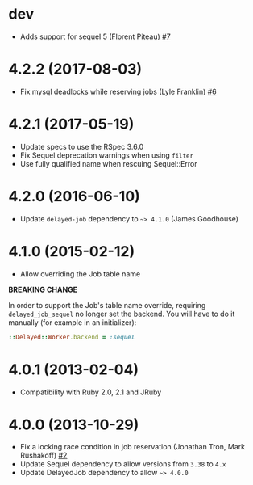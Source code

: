 dev
===

* Adds support for sequel 5 (Florent Piteau)
  [#7](https://github.com/TalentBox/delayed_job_sequel/pull/7)

4.2.2 (2017-08-03)
==================

* Fix mysql deadlocks while reserving jobs (Lyle Franklin)
  [#6](https://github.com/TalentBox/delayed_job_sequel/pull/6)

4.2.1 (2017-05-19)
==================

* Update specs to use the RSpec 3.6.0
* Fix Sequel deprecation warnings when using `filter`
* Use fully qualified name when rescuing Sequel::Error

4.2.0 (2016-06-10)
==================

* Update `delayed-job` dependency to `~> 4.1.0` (James Goodhouse)

4.1.0 (2015-02-12)
==================

* Allow overriding the Job table name

**BREAKING CHANGE**

In order to support the Job's table name override, requiring `delayed_job_sequel`
no longer set the backend. You will have to do it manually (for example in an
initializer):

```ruby
::Delayed::Worker.backend = :sequel
```

4.0.1 (2013-02-04)
==================

* Compatibility with Ruby 2.0, 2.1 and JRuby

4.0.0 (2013-10-29)
==================

* Fix a locking race condition in job reservation (Jonathan Tron, Mark Rushakoff) [#2](https://github.com/TalentBox/delayed_job_sequel/pull/2)
* Update Sequel dependency to allow versions from `3.38` to `4.x`
* Update DelayedJob dependency to allow `~> 4.0.0`
